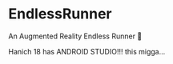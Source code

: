 # EndlessRunner
An Augmented Reality Endless Runner 👺

Hanich 18 has ANDROID STUDIO!!! this migga...
